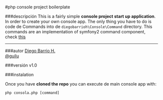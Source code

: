 #php console project boilerplate

###descripción
This is a fairly simple **console project start up application**. In order to create your own console app. The only thing you have to do is code de Commands into de `diegobarrioh\Console\Command` directory.
This commands are an implementation of symfony2 command component, check [this](http://symfony.com/doc/current/components/console/introduction.html "symfony2 console component")

***

###autor
[Diego Barrio H.](http://diegobarrioh.es)<br>
[@guilu](http://guilu.github.io)

###versión
v1.0

###instalation

Once you have **cloned the repo** you can execute de main console app with:

`php consola.php [command]`

